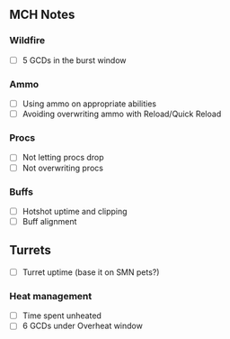 ## MCH Notes

### Wildfire
- [ ] 5 GCDs in the burst window

### Ammo
- [ ] Using ammo on appropriate abilities
- [ ] Avoiding overwriting ammo with Reload/Quick Reload

### Procs
- [ ] Not letting procs drop
- [ ] Not overwriting procs

### Buffs
- [ ] Hotshot uptime and clipping
- [ ] Buff alignment

## Turrets
- [ ] Turret uptime (base it on SMN pets?)

### Heat management
- [ ] Time spent unheated
- [ ] 6 GCDs under Overheat window
